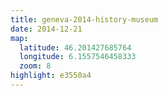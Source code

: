 ```yaml
---
title: geneva-2014-history-museum
date: 2014-12-21
map:
  latitude: 46.201427685764
  longitude: 6.1557546458333
  zoom: 8
highlight: e3550a4
---
```

